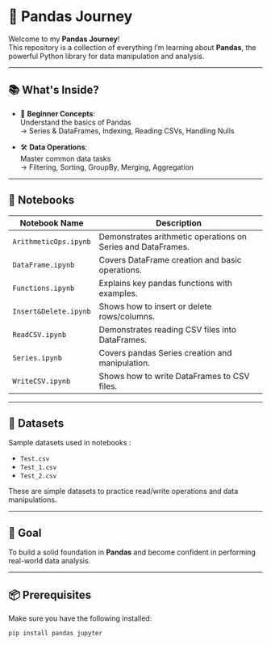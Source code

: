 # 🐼 Pandas Journey

Welcome to my **Pandas Journey**!  
This repository is a collection of everything I’m learning about **Pandas**, the powerful Python library for data manipulation and analysis. 

---

## 📚 What's Inside?

- 📘 **Beginner Concepts**:  
  Understand the basics of Pandas  
  → Series & DataFrames, Indexing, Reading CSVs, Handling Nulls

- 🛠️ **Data Operations**:  
  Master common data tasks  
  → Filtering, Sorting, GroupBy, Merging, Aggregation

---

## 📘 Notebooks

| Notebook Name       | Description |
|---------------------|-------------|
| `ArithmeticOps.ipynb` | Demonstrates arithmetic operations on Series and DataFrames. |
| `DataFrame.ipynb`    | Covers DataFrame creation and basic operations. |
| `Functions.ipynb`    | Explains key pandas functions with examples. |
| `Insert&Delete.ipynb`| Shows how to insert or delete rows/columns. |
| `ReadCSV.ipynb`      | Demonstrates reading CSV files into DataFrames. |
| `Series.ipynb`       | Covers pandas Series creation and manipulation. |
| `WriteCSV.ipynb`     | Shows how to write DataFrames to CSV files. |

---

## 📂 Datasets

Sample datasets used in notebooks :
- `Test.csv`
- `Test_1.csv`
- `Test_2.csv`

These are simple datasets to practice read/write operations and data manipulations.

---

## 🚀 Goal

To build a solid foundation in **Pandas** and become confident in performing real-world data analysis.

---

## 📦 Prerequisites

Make sure you have the following installed:

```bash
pip install pandas jupyter

